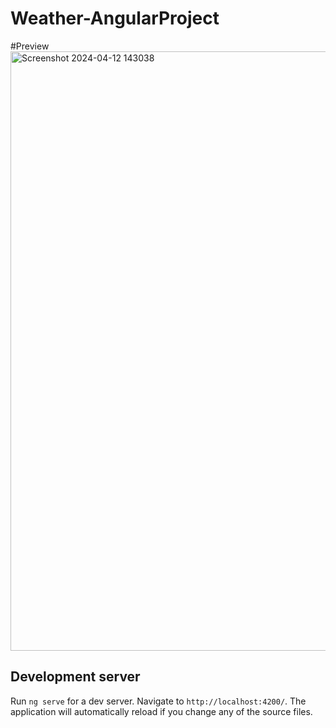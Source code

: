 # Weather-AngularProject

#Preview
<img width="959" alt="Screenshot 2024-04-12 143038" src="https://github.com/theworldisbroken/Angular-Weather-Application/assets/155479346/aa80f24a-f500-4e8c-9c46-15583abc3118">

## Development server

Run `ng serve` for a dev server. Navigate to `http://localhost:4200/`. The application will automatically reload if you change any of the source files.
